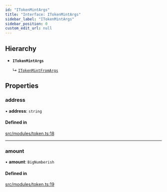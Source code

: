 ```yaml
---
id: "ITokenMintArgs"
title: "Interface: ITokenMintArgs"
sidebar_label: "ITokenMintArgs"
sidebar_position: 0
custom_edit_url: null
---
```


## Hierarchy

- **`ITokenMintArgs`**

  ↳ [`ITokenMintFromArgs`](ITokenMintFromArgs)

## Properties

### address

• **address**: `string`

#### Defined in

[src/modules/token.ts:18](https://github.com/PrasoonPratham/nftlabs-sdk-ts/blob/3077f6d/src/modules/token.ts#L18)

___

### amount

• **amount**: `BigNumberish`

#### Defined in

[src/modules/token.ts:19](https://github.com/PrasoonPratham/nftlabs-sdk-ts/blob/3077f6d/src/modules/token.ts#L19)
